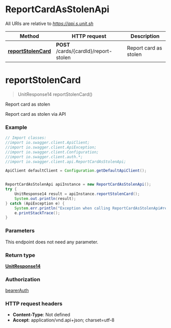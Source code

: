 # ReportCardAsStolenApi

All URIs are relative to *https://api.s.unit.sh*

Method | HTTP request | Description
------------- | ------------- | -------------
[**reportStolenCard**](ReportCardAsStolenApi.md#reportStolenCard) | **POST** /cards/{cardId}/report-stolen | Report card as stolen

<a name="reportStolenCard"></a>
# **reportStolenCard**
> UnitResponse14 reportStolenCard()

Report card as stolen

Report card as stolen via API 

### Example
```java
// Import classes:
//import io.swagger.client.ApiClient;
//import io.swagger.client.ApiException;
//import io.swagger.client.Configuration;
//import io.swagger.client.auth.*;
//import io.swagger.client.api.ReportCardAsStolenApi;

ApiClient defaultClient = Configuration.getDefaultApiClient();


ReportCardAsStolenApi apiInstance = new ReportCardAsStolenApi();
try {
    UnitResponse14 result = apiInstance.reportStolenCard();
    System.out.println(result);
} catch (ApiException e) {
    System.err.println("Exception when calling ReportCardAsStolenApi#reportStolenCard");
    e.printStackTrace();
}
```

### Parameters
This endpoint does not need any parameter.

### Return type

[**UnitResponse14**](UnitResponse14.md)

### Authorization

[bearerAuth](../README.md#bearerAuth)

### HTTP request headers

 - **Content-Type**: Not defined
 - **Accept**: application/vnd.api+json; charset=utf-8

